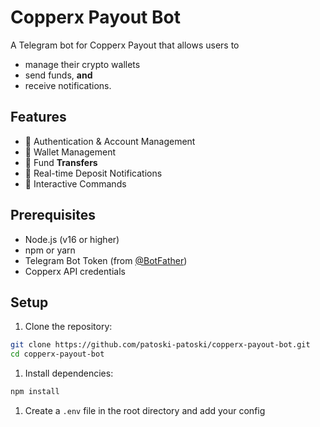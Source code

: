 # Copperx Payout Bot

A Telegram bot for Copperx Payout that allows users to

- manage their crypto wallets
- send funds, **and**
- receive notifications.

## **Features**

- 🔐 Authentication & Account Management
- 👛 Wallet Management
- 💸 Fund **Transfers**
- 🔔 Real-time Deposit Notifications
- 💬 Interactive Commands

## Prerequisites

- Node.js (v16 or higher)
- npm or yarn
- Telegram Bot Token (from [@BotFather](https://t.me/botfather))
- Copperx API credentials

## Setup

1. Clone the repository:

```bash
git clone https://github.com/patoski-patoski/copperx-payout-bot.git
cd copperx-payout-bot
```

1. Install dependencies:

```bash
npm install
```

1. Create a `.env` file in the root directory and add your config
